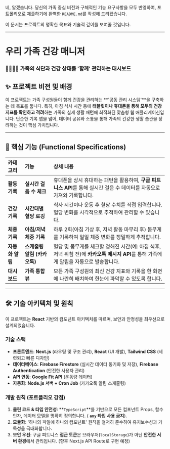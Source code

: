네, 알겠습니다. 당신의 가족 중심 비전과 구체적인 기능 요구사항을 모두 반영하여, 포트폴리오로 제출하기에 완벽한 `README.md`를 작성해 드리겠습니다.

이 문서는 프로젝트의 명확한 목표와 기술적 깊이를 보여줄 것입니다.

---

# 우리 가족 건강 매니저

### 👨‍👩‍👧‍👦 가족의 식단과 건강 상태를 '함께' 관리하는 대시보드

## ✨ 프로젝트 비전 및 배경

이 프로젝트는 가족 구성원들이 함께 건강을 관리하는 **'공동 관리 시스템'**을 구축하는 데 목표를 둡니다. 특히, 아침 식사 시간 등에 **태블릿이나 휴대폰을 통해 모두의 건강 지표를 확인하고 격려**하는 가족의 실제 생활 패턴에 최적화된 맞춤형 웹 애플리케이션입니다. 단순한 기록 앱을 넘어, 데이터 공유와 소통을 통해 가족의 건강한 생활 습관을 장려하는 것이 핵심 가치입니다.

---

## 🚀 핵심 기능 (Functional Specifications)

| 카테고리        | 기능                         | 상세 내용                                                                                                                              |
| :-------------- | :--------------------------- | :------------------------------------------------------------------------------------------------------------------------------------- |
| **활동 기록**   | **실시간 걸음 수 체크**      | 휴대폰을 상시 휴대하는 패턴을 활용하여, **구글 피트니스 API**를 통해 실시간 걸음 수 데이터를 자동으로 가져와 기록합니다.               |
| **건강 기록**   | **시간대별 혈당 로깅**       | 식사 시간이나 운동 후 혈당 수치를 직접 입력합니다. 혈당 변화를 시각적으로 추적하여 관리할 수 있습니다.                                 |
| **체중 기록**   | **아침/저녁 체중 기록**      | 하루 2회(아침 기상 후, 저녁 활동 마무리 후) 몸무게를 기록하여 일일 체중 변화를 정밀하게 추적합니다.                                    |
| **자동화 알림** | **스케줄링 알림 (카카오톡)** | 혈당 및 몸무게를 체크할 정해진 시간(예: 아침 식후, 저녁 취침 전)에 **카카오톡 메시지 API**를 통해 가족에게 알림을 자동으로 발송합니다. |
| **대시보드**    | **가족 통합 뷰**             | 모든 가족 구성원의 최신 건강 지표와 기록을 한 화면에 나란히 배치하여 한눈에 파악할 수 있도록 합니다.                                   |

---

## 🛠️ 기술 아키텍처 및 원칙

이 프로젝트는 **React** 기반의 컴포넌트 아키텍처를 따르며, 보안과 안정성을 최우선으로 설계되었습니다.

### **기술 스택**

- **프론트엔드**: **Next.js** (라우팅 및 구조 관리), **React** (UI 개발), **Tailwind CSS** (세련되고 빠른 디자인)
- **데이터베이스**: **Firebase Firestore** (실시간 데이터 동기화 및 저장), **Firebase Authentication** (안전한 사용자 관리)
- **API 연동**: **Google Fit API** (운동량 데이터)
- **자동화**: **Node.js 서버 + Cron Job** (카카오톡 알림 스케줄링)

### **개발 원칙 (포트폴리오 강점)**

1.  **클린 코드 & 타입 안전성**: **`TypeScript`**를 기반으로 모든 컴포넌트 Props, 함수 인자, 데이터 모델을 명확히 정의합니다. ( **`any` 타입 사용 금지**).
2.  **모듈화**: '하나의 파일에 하나의 컴포넌트' 원칙을 철저히 준수하여 유지보수성과 가독성을 극대화합니다.
3.  **보안 우선**: 구글 피트니스 **접근 토큰**은 브라우저(`localStorage`)가 아닌 **안전한 서버 환경**에서 관리됩니다. (향후 Next.js API Route로 구현 예정)
